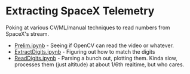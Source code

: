 # Extracting SpaceX Telemetry

Poking at various CV/ML/manual techniques to read numbers from SpaceX's stream.

* [Prelim.ipynb](Prelim.ipynb) - Seeing if OpenCV can read the video or whatever.
* [ExtractDigits.ipynb](ExtractDigits.ipynb) - Figuring out how to match the digits
* [ReadDigits.ipynb](ReadDigits.ipynb) - Parsing a bunch out, plotting them. Kinda slow, processes them (just altitude) at about 1/6th realtime, but who cares.
